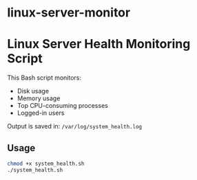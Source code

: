 # linux-server-monitor
# Linux Server Health Monitoring Script

This Bash script monitors:
- Disk usage
- Memory usage
- Top CPU-consuming processes
- Logged-in users

Output is saved in: `/var/log/system_health.log`

## Usage

```bash
chmod +x system_health.sh
./system_health.sh
